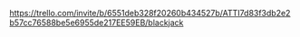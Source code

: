 https://trello.com/invite/b/6551deb328f20260b434527b/ATTI7d83f3db2e2b57cc76588be5e6955de217EE59EB/blackjack

